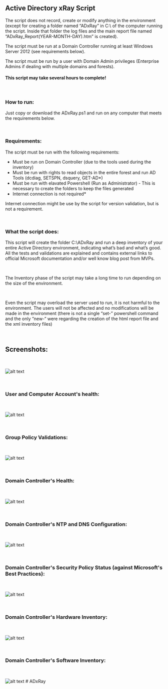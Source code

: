 ## Active Directory xRay Script

The script does not record, create or modify anything in the environment (except for creating a folder named “ADxRay” in C:\ of the computer running the script. Inside that folder the log files and the main report file named “ADxRay_Report(YEAR-MONTH-DAY).htm” is created). 

The script must be run at a Domain Controller running at least Windows Server 2012 (see requirements below). 

The script must be run by a user with Domain Admin privileges (Enterprise Admins if dealing with multiple domains and forests).

#### This script may take several hours to complete!

<BR/>

### How to run:

Just copy or download the ADxRay.ps1 and run on any computer that meets the requirements below.

<BR/>

### Requirements:

The script must be run with the following requirements:

 - Must be run on Domain Controller (due to the tools used during the inventory)
 - Must be run with rights to read objects in the entire forest and run AD Tools (dcdiag, SETSPN, dsquery, GET-AD*)
 - Must be run with elavated Powershell (Run as Administrator) - This is necessary to create the folders to keep the files generated
 - Internet connection is not required*
 
Internet connection might be use by the script for version validation, but is not a requirement. 

<BR/>

### What the script does:

This script will create the folder C:\ADxRay and run a deep inventory of your entire Active Directory environment, indicating what’s bad and what’s good. All the tests and validations are explained and contains external links to official Microsoft documentation and/or well know blog post from MVPs.

<BR/>

The Inventory phase of the script may take a long time to run depending on the size of the environment.

<BR/>

Even the script may overload the server used to run, it is not harmful to the environment. The users will not be affected and no modifications will be made in the environment (there is not a single “set-” powershell command and the only “new-“ were regarding the creation of the html report file and the xml inventory files)

<BR/>

## Screenshots:

<BR/>

![alt text](https://raw.githubusercontent.com/ClaudioMerola/ADxRay/main/Docs/0.png)

<BR/>

### User and Computer Account's health:

<BR/>

![alt text](https://raw.githubusercontent.com/ClaudioMerola/ADxRay/main/Docs/1.png)

<BR/>

### Group Policy Validations:

<BR/>

![alt text](https://raw.githubusercontent.com/ClaudioMerola/ADxRay/main/Docs/2.png)

<BR/>

### Domain Controller's Health:

<BR/>

![alt text](https://raw.githubusercontent.com/ClaudioMerola/ADxRay/main/Docs/3.png)

<BR/>

### Domain Controller's NTP and DNS Configuration:

<BR/>

![alt text](https://raw.githubusercontent.com/ClaudioMerola/ADxRay/main/Docs/4.png)

<BR/>

### Domain Controller's Security Policy Status (against Microsoft's Best Practices):

<BR/>

![alt text](https://raw.githubusercontent.com/ClaudioMerola/ADxRay/main/Docs/5.png)

<BR/>

### Domain Controller's Hardware Inventory:

<BR/>

![alt text](https://raw.githubusercontent.com/ClaudioMerola/ADxRay/main/Docs/6.png)

<BR/>

### Domain Controller's Software Inventory:

<BR/>

![alt text](https://raw.githubusercontent.com/ClaudioMerola/ADxRay/main/Docs/7.png)
#   A D x R a y  
 